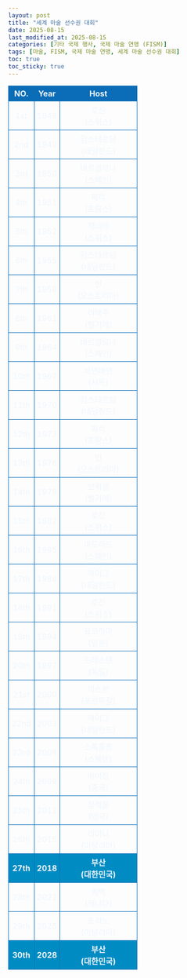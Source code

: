 ```yaml
---
layout: post
title: "세계 마술 선수권 대회"
date: 2025-08-15
last_modified_at: 2025-08-15
categories: [기타 국제 행사, 국제 마술 연맹 (FISM)]
tags: [마술, FISM, 국제 마술 연맹, 세계 마술 선수권 대회]
toc: true
toc_sticky: true
---
```

<style>
        table {
            width: 100%;
            border-collapse: collapse;
            color: #f0f6fc;
          }
          th, td {
            border: 1px solid #0B6DB7;
            padding: 5px;
            text-align: center;
            font-weight: normal;
          }
</style>
<html>

<head>
    <meta charset="UTF-8">
</head>

<body>
    <table>
        <tr style="background: #0B6DB7;">
            <th style="width: 20%; font-weight: bold;">NO.</th>
            <th style="width: 20%; font-weight: bold;">Year</th>
            <th style="width: 60%; font-weight: bold;">Host</th>
        </tr>
        <tr>
            <th>1st</th>
            <th>1948</th>
            <th>로잔
                <br>(스위스)</th>
        </tr>
        <tr>
            <th>2nd</th>
            <th>1949</th>
            <th>암스테르담
                <br>(네덜란드)</th>
        </tr>
        <tr>
            <th>3rd</th>
            <th>1950</th>
            <th>바르셀로나
                <br>(스페인)</th>
        </tr>
        <tr>
            <th>4th</th>
            <th>1951</th>
            <th>파리
                <br>(프랑스)</th>
        </tr>
        <tr>
            <th>5th</th>
            <th>1952</th>
            <th>제네바
                <br>(스위스)</th>
        </tr>
        <tr>
            <th>6th</th>
            <th>1955</th>
            <th>암스테르담
                <br>(네덜란드)</th>
        </tr>
        <tr>
            <th>7th</th>
            <th>1958</th>
            <th>빈
                <br>(오스트리아)</th>
        </tr>
        <tr>
            <th>8th</th>
            <th>1961</th>
            <th>리에주
                <br>(벨기에)</th>
        </tr>
        <tr>
            <th>9th</th>
            <th>1964</th>
            <th>바르셀로나
                <br>(스페인)</th>
        </tr>
        <tr>
            <th>10th</th>
            <th>1967</th>
            <th>바덴바덴
                <br>(서독)</th>
        </tr>
        <tr>
            <th>11th</th>
            <th>1970</th>
            <th>암스테르담
                <br>(네덜란드)</th>
        </tr>
        <tr>
            <th>12th</th>
            <th>1973</th>
            <th>파리
                <br>(프랑스)</th>
        </tr>
        <tr>
            <th>13th</th>
            <th>1976</th>
            <th>빈
                <br>(오스트리아)</th>
        </tr>
        <tr>
            <th>14th</th>
            <th>1979</th>
            <th>브뤼셀
                <br>(벨기에)</th>
        </tr>
        <tr>
            <th>15th</th>
            <th>1982</th>
            <th>로잔
                <br>(스위스)</th>
        </tr>
        <tr>
            <th>16th</th>
            <th>1985</th>
            <th>마드리드
                <br>(스페인)</th>
        </tr>
        <tr>
            <th>17th</th>
            <th>1988</th>
            <th>헤이그
                <br>(네덜란드)</th>
        </tr>
        <tr>
            <th>18th</th>
            <th>1991</th>
            <th>로잔
                <br>(스위스)</th>
        </tr>
        <tr>
            <th>19th</th>
            <th>1994</th>
            <th>요코하마
                <br>(일본)</th>
        </tr>
        <tr>
            <th>20th</th>
            <th>1997</th>
            <th>드레스덴
                <br>(독일)</th>
        </tr>
        <tr>
            <th>21st</th>
            <th>2000</th>
            <th>리스본
                <br>(포르투갈)</th>
        </tr>
        <tr>
            <th>22nd</th>
            <th>2003</th>
            <th>헤이그
                <br>(네덜란드)</th>
        </tr>
        <tr>
            <th>23rd</th>
            <th>2006</th>
            <th>스톡홀름
                <br>(스웨덴)</th>
        </tr>
        <tr>
            <th>24th</th>
            <th>2009</th>
            <th>베이징
                <br>(중국)</th>
        </tr>
        <tr>
            <th>25th</th>
            <th>2012</th>
            <th>블랙풀
                <br>(영국)</th>
        </tr>
        <tr>
            <th>26th</th>
            <th>2015</th>
            <th>리미니
                <br>(이탈리아)</th>
        </tr>
        <tr style="background: #008CC3;">
            <th style="font-weight: bold;">27th</th>
            <th style="font-weight: bold;">2018</th>
            <th style="font-weight: bold;">부산
                <br>(대한민국)</th>
        </tr>
        <tr>
            <th>28th</th>
            <th>2022</th>
            <th>퀘벡
                <br>(캐나다)</th>
        </tr>
        <tr>
            <th>29th</th>
            <th>2025</th>
            <th>토리노
                <br>(이탈리아)</th>
        </tr>
        <tr style="background: #008CC3; font-weight: bold;">
            <th style="font-weight: bold;">30th</th>
            <th style="font-weight: bold;">2028</th>
            <th style="font-weight: bold;">부산
                <br>(대한민국)</th>
        </tr>
    </table>
</body>

</html>
